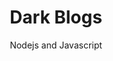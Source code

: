 ---
title: Dark Blogs
subtitle: Nodejs and Javascript
layout: default
modal-id: 6
html: https://blog-secret.herokuapp.com/
thumbnail: darkblogs.jpg
project-date: november 2019
category: Nodejs and Javascript
description: Showcase our skill on routing, doing slug, mongodb, mongoose. and encryption.

---